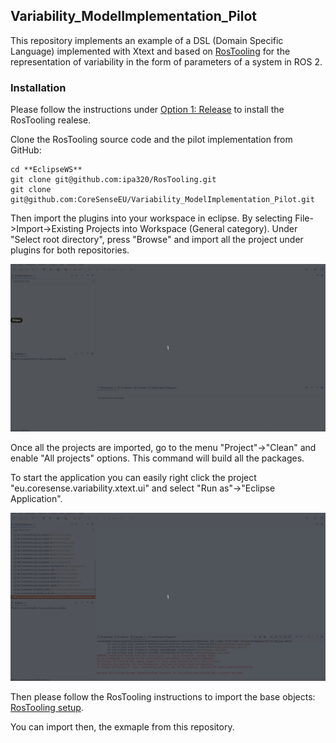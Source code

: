 ## Variability_ModelImplementation_Pilot 

This repository implements an example of a DSL (Domain Specific Language) implemented with Xtext and based on [RosTooling](https://github.com/ipa320/RosTooling) for the representation of variability in the form of parameters of a system in ROS 2.

### Installation

Please follow the instructions under [Option 1: Release](https://ipa320.github.io/RosTooling.github.io/docu/Installation.html#option-1-using-the-release-version-recommended) to install the RosTooling realese.

Clone the RosTooling source code and the pilot implementation from GitHub:

```
cd **EclipseWS**
git clone git@github.com:ipa320/RosTooling.git
git clone git@github.com:CoreSenseEU/Variability_ModelImplementation_Pilot.git
```

Then import the plugins into your workspace in eclipse. By selecting File->Import->Existing Projects into Workspace (General category). Under "Select root directory", press "Browse" and import all the project under plugins for both repositories.

![alt text](docu/ImportPlugins.gif)

Once all the projects are imported, go to the menu "Project"->"Clean" and enable "All projects" options. This command will build all the packages.

To start the application you can easily right click the project "eu.coresense.variability.xtext.ui" and select "Run as"->"Eclipse Application".

![alt text](docu/StartEclipseApp.gif)


Then please follow the RosTooling instructions to import the base objects: [RosTooling setup](https://ipa320.github.io/RosTooling.github.io/docu/Environment_setup.html#1-switch-to-the-ros-developer-perspective).

You can import then, the exmaple from this repository.
